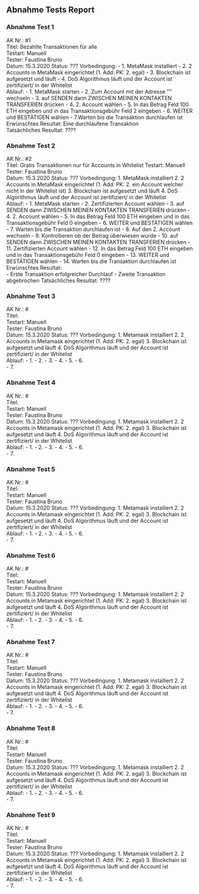 ## Abnahme Tests Report

### Abnahme Test 1

AK Nr.:   #1    
Titel:   Bezahlte Transaktionen für alle  
Testart:   Manuell  
Tester:   Faustina Bruno  
Datum:   15.3.2020
Status:  ???
Vorbedingung:
       - 1. MetaMask installiert 
       - 2. 2 Accounts in MetaMask eingerichtet (1. Add: PK: 2. egal) 
       - 3. Blockchain ist aufgesetzt und läuft 
       - 4. DoS Algorithmus läuft und der Account ist zertifiziert/ in der Whitelist  
Ablauf: 
       - 1. MetaMask starten 
       - 2. Zum Account mit der Adresse "" wechseln
       - 3. auf SENDEN dann ZWISCHEN MEINEN KONTAKTEN TRANSFERIEN drücken
       - 4. 2. Account wählen 
       - 5. In das Betrag Feld 100 ETH eingeben und in das Transaktionsgebühr Feld 2 eingeben 
       - 6. WEITER und BESTÄTIGEN wählen 
       - 7.Warten bis die Transaktion durchlaufen ist        
Erwünschtes Resultat: Eine durchlaufene Transaktion      
Tatsächliches Resultat: ????

### Abnahme Test 2

AK Nr.:   #2    
Titel:  Gratis Transaktionen nur für Accounts in Whitelist
Testart:   Manuell  
Tester:   Faustina Bruno  
Datum:   15.3.2020
Status:  ???
Vorbedingung:
        1. MetaMask installiert 
        2. 2 Accounts in MetaMask eingerichtet (1. Add: PK: 2. ein Account welcher nicht in der Whitelist ist) 
        3. Blockchain ist aufgesetzt und läuft 
        4. DoS Algorithmus läuft und der Account ist zertifiziert/ in der Whitelist  
Ablauf: 
       - 1. MetaMask starten
       - 2. Zertifizierten Account wählen
       - 3. auf SENDEN dann ZWISCHEN MEINEN KONTAKTEN TRANSFERIEN drücken
       - 4. 2. Account wählen
       - 5. In das Betrag Feld 100 ETH eingeben und in das Transaktionsgebühr Feld 0 eingeben 
       - 6. WEITER und BESTÄTIGEN wählen 
       - 7. Warten bis die Transaktion durchlaufen ist
       - 8. Auf den 2. Account wechseln
       - 9. Kontrollieren ob der Betrag überwiesen wurde
       - 10. auf SENDEN dann ZWISCHEN MEINEN KONTAKTEN TRANSFERIEN drücken
       - 11. Zertifizierten Account wählen
       - 12. In das Betrag Feld 100 ETH eingeben und in das Transaktionsgebühr Feld 0 eingeben
       - 13. WEITER und BESTÄTIGEN wählen 
       - 14. Warten bis die Transaktion durchlaufen ist
Erwünschtes Resultat:   
        - Erste Transaktion erfolgreicher Durchlauf
        - Zweite Transaktion abgebrochen
Tatsächliches Resultat: ????
 

### Abnahme Test 3

AK Nr.:   #    
Titel:  
Testart:   Manuell  
Tester:   Faustina Bruno  
Datum:   15.3.2020
Status:  ???
Vorbedingung:
        1. Metamask installiert 
        2. 2 Accounts in Metamask eingerichtet (1. Add: PK: 2. egal) 
        3. Blockchain ist aufgesetzt und läuft 
        4. DoS Algorithmus läuft und der Account ist zertifiziert/ in der Whitelist  
Ablauf: 
       - 1. 
       - 2. 
       - 3. 
       - 4. 
       - 5. 
       - 6.  
       - 7.      
### Abnahme Test 4

AK Nr.:   #    
Titel:  
Testart:   Manuell  
Tester:   Faustina Bruno  
Datum:   15.3.2020
Status:  ???
Vorbedingung:
        1. Metamask installiert 
        2. 2 Accounts in Metamask eingerichtet (1. Add: PK: 2. egal) 
        3. Blockchain ist aufgesetzt und läuft 
        4. DoS Algorithmus läuft und der Account ist zertifiziert/ in der Whitelist  
Ablauf: 
       - 1. 
       - 2. 
       - 3. 
       - 4. 
       - 5. 
       - 6.  
       - 7.      

### Abnahme Test 5
AK Nr.:   #    
Titel:  
Testart:   Manuell  
Tester:   Faustina Bruno  
Datum:   15.3.2020
Status:  ???
Vorbedingung:
        1. Metamask installiert 
        2. 2 Accounts in Metamask eingerichtet (1. Add: PK: 2. egal) 
        3. Blockchain ist aufgesetzt und läuft 
        4. DoS Algorithmus läuft und der Account ist zertifiziert/ in der Whitelist  
Ablauf: 
       - 1. 
       - 2. 
       - 3. 
       - 4. 
       - 5. 
       - 6.  
       - 7.      

### Abnahme Test 6

AK Nr.:   #    
Titel:  
Testart:   Manuell  
Tester:   Faustina Bruno  
Datum:   15.3.2020
Status:  ???
Vorbedingung:
        1. Metamask installiert 
        2. 2 Accounts in Metamask eingerichtet (1. Add: PK: 2. egal) 
        3. Blockchain ist aufgesetzt und läuft 
        4. DoS Algorithmus läuft und der Account ist zertifiziert/ in der Whitelist  
Ablauf: 
       - 1. 
       - 2. 
       - 3. 
       - 4. 
       - 5. 
       - 6.  
       - 7.         

### Abnahme Test 7
AK Nr.:   #    
Titel:  
Testart:   Manuell  
Tester:   Faustina Bruno  
Datum:   15.3.2020
Status:  ???
Vorbedingung:
        1. Metamask installiert 
        2. 2 Accounts in Metamask eingerichtet (1. Add: PK: 2. egal) 
        3. Blockchain ist aufgesetzt und läuft 
        4. DoS Algorithmus läuft und der Account ist zertifiziert/ in der Whitelist  
Ablauf: 
       - 1. 
       - 2. 
       - 3. 
       - 4. 
       - 5. 
       - 6.  
       - 7.         

### Abnahme Test 8
AK Nr.:   #    
Titel:  
Testart:   Manuell  
Tester:   Faustina Bruno  
Datum:   15.3.2020
Status:  ???
Vorbedingung:
        1. Metamask installiert 
        2. 2 Accounts in Metamask eingerichtet (1. Add: PK: 2. egal) 
        3. Blockchain ist aufgesetzt und läuft 
        4. DoS Algorithmus läuft und der Account ist zertifiziert/ in der Whitelist  
Ablauf: 
       - 1. 
       - 2. 
       - 3. 
       - 4. 
       - 5. 
       - 6.  
       - 7.        

### Abnahme Test 9

AK Nr.:   #    
Titel:  
Testart:   Manuell  
Tester:   Faustina Bruno  
Datum:   15.3.2020
Status:  ???
Vorbedingung:
        1. Metamask installiert 
        2. 2 Accounts in Metamask eingerichtet (1. Add: PK: 2. egal) 
        3. Blockchain ist aufgesetzt und läuft 
        4. DoS Algorithmus läuft und der Account ist zertifiziert/ in der Whitelist  
Ablauf: 
       - 1. 
       - 2. 
       - 3. 
       - 4. 
       - 5. 
       - 6.  
       - 7.       

